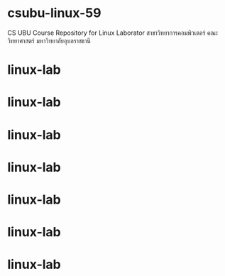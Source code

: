 # csubu-linux-59
CS UBU Course Repository for Linux Laborator
สาขาวิทยาการคอมพิวเตอร์ คณะวิทยาศาสตร์ มหาวิทยาลัยอุบลราชธานี
# linux-lab
# linux-lab
# linux-lab
# linux-lab
# linux-lab
# linux-lab
# linux-lab
